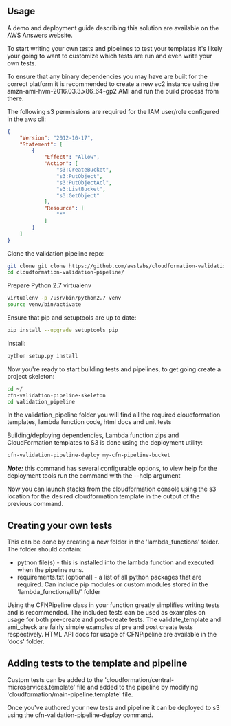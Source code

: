 Usage
-----

A demo and deployment guide describing this solution are available on the AWS Answers website.

To start writing your own tests and pipelines to test your templates it's likely your going to want to customize which tests are run and even write your own tests.

To ensure that any binary dependencies you may have are built for the correct platform it is recommended to create a new ec2 instance using the amzn-ami-hvm-2016.03.3.x86_64-gp2 AMI and run the build process from there.

The following s3 permissions are required for the IAM user/role configured in the aws cli:

```json
{
    "Version": "2012-10-17",
    "Statement": [
        {
            "Effect": "Allow",
            "Action": [
                "s3:CreateBucket",
                "s3:PutObject",
                "s3:PutObjectAcl",
                "s3:ListBucket",
                "s3:GetObject"
            ],
            "Resource": [
                "*"
            ]
        }
    ]
}
```

Clone the validation pipeline repo:
```bash
git clone git clone https://github.com/awslabs/cloudformation-validation-pipeline.git
cd cloudformation-validation-pipeline/
```

Prepare Python 2.7 virtualenv
```bash
virtualenv -p /usr/bin/python2.7 venv
source venv/bin/activate
```

Ensure that pip and setuptools are up to date:
```bash
pip install --upgrade setuptools pip
```

Install:
```bash
python setup.py install
```

Now you're ready to start building tests and pipelines, to get going create a project skeleton:
```bash
cd ~/
cfn-validation-pipeline-skeleton
cd validation_pipeline
```

In the validation_pipeline folder you will find all the required cloudformation templates, lambda function code, html docs and unit tests

Building/deploying dependencies, Lambda function zips and CloudFormation templates to S3 is done using the deployment utility:
```bash
cfn-validation-pipeline-deploy my-cfn-pipeline-bucket
```

***Note:*** this command has several configurable options, to view help for the deployment tools run the command with the --help argument

Now you can launch stacks from the cloudformation console using the s3 location for the desired cloudformation template in the output of the previous command.

Creating your own tests
-----------------------

This can be done by creating a new folder in the 'lambda_functions' folder. The folder should contain:
* python file(s) - this is installed into the lambda function and executed when the pipeline runs.
* requirements.txt [optional] - a list of all python packages that are required. Can include pip modules or custom modules stored in the 'lambda_functions/lib/' folder

Using the CFNPipeline class in your function greatly simplifies writing tests and is recommended. The included tests can be used as examples on usage for both pre-create and post-create tests. The validate_template and ami_check are fairly simple examples of pre and post create tests respectively. HTML API docs for usage of CFNPipeline are available in the 'docs' folder.

Adding tests to the template and pipeline
-----------------------------------------
Custom tests can be added to the 'cloudformation/central-microservices.template' file and added to the pipeline by modifying 'cloudformation/main-pipeline.template' file.

Once you've authored your new tests and pipeline it can be deployed to s3 using the cfn-validation-pipeline-deploy command.

